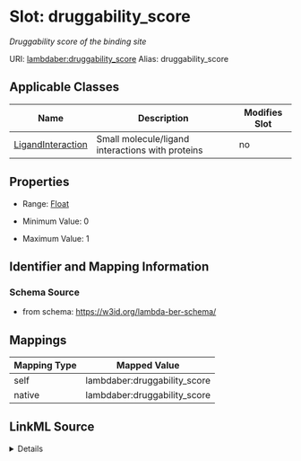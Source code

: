 

# Slot: druggability_score 


_Druggability score of the binding site_





URI: [lambdaber:druggability_score](https://w3id.org/lambda-ber-schema/druggability_score)
Alias: druggability_score

<!-- no inheritance hierarchy -->





## Applicable Classes

| Name | Description | Modifies Slot |
| --- | --- | --- |
| [LigandInteraction](LigandInteraction.md) | Small molecule/ligand interactions with proteins |  no  |






## Properties

* Range: [Float](Float.md)

* Minimum Value: 0

* Maximum Value: 1




## Identifier and Mapping Information






### Schema Source


* from schema: https://w3id.org/lambda-ber-schema/




## Mappings

| Mapping Type | Mapped Value |
| ---  | ---  |
| self | lambdaber:druggability_score |
| native | lambdaber:druggability_score |




## LinkML Source

<details>
```yaml
name: druggability_score
description: Druggability score of the binding site
from_schema: https://w3id.org/lambda-ber-schema/
rank: 1000
alias: druggability_score
owner: LigandInteraction
domain_of:
- LigandInteraction
range: float
minimum_value: 0
maximum_value: 1

```
</details>
